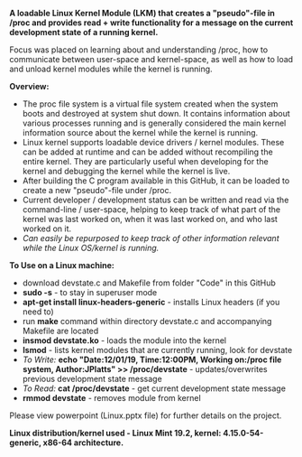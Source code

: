 <b>A loadable Linux Kernel Module (LKM) that creates a "pseudo"-file in /proc and provides read + write functionality for a message on the current development state of a running kernel.</b>

Focus was placed on learning about and understanding /proc, how to communicate between user-space and kernel-space, as well as how to load and unload kernel modules while the kernel is running.

<b>Overview:</b>

- The proc file system is a virtual file system created when the system boots and destroyed at system shut down. It contains information about various processes running and is generally considered the main kernel information source about the kernel while the kernel is running.
- Linux kernel supports loadable device drivers / kernel modules. These can be added at runtime and can be added without recompiling the entire kernel. They are particularly useful when developing for the kernel and debugging the kernel while the kernel is live.
- After building the C program available in this GitHub, it can be loaded to create a new "pseudo"-file under /proc.
- Current developer / development status can be written and read via the command-line / user-space, helping to keep track of what part of the kernel was last worked on, when it was last worked on, and who last worked on it.
- <i>Can easily be repurposed to keep track of other information relevant while the Linux OS/kernel is running.</i>

<b>To Use on a Linux machine:</b>
- download devstate.c and Makefile from folder "Code" in this GitHub
- <b>sudo -s</b> - to stay in superuser mode
- <b>apt-get install linux-headers-generic</b> - installs Linux headers (if you need to)
- run <b>make</b> command within directory devstate.c and accompanying Makefile are located
- <b>insmod devstate.ko</b> - loads the module into the kernel
- <b>lsmod</b> - lists kernel modules that are currently running, look for devstate
- <i>To Write: </i><b>echo "Date:12/01/19, Time:12:00PM, Working on:/proc file system, Author:JPlatts" >> /proc/devstate</b> - updates/overwrites previous development state message
- <i>To Read: </i><b>cat /proc/devstate</b> - get current development state message
- <b>rmmod devstate</b> - removes module from kernel

Please view powerpoint (Linux.pptx file) for further details on the project.

<b>Linux distribution/kernel used - Linux Mint 19.2, kernel: 4.15.0-54-generic, x86-64 architecture.</b>
